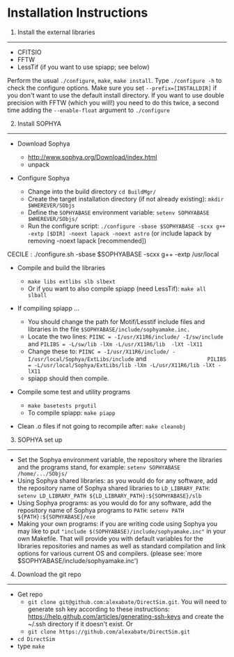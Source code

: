 Installation Instructions
=========================

    
1) Install the external libraries
-----------------------------------
 * CFITSIO 
 * FFTW
 * LessTif (if you want to use spiapp; see below)

Perform the usual ```./configure```, ```make```, ```make install```. Type ```./configure -h``` to check the configure options.  Make sure you set ```--prefix=[INSTALLDIR]``` if you don't want to use the default install directory. If you want to use double precision with FFTW (which you will!) you need to do this twice, a second time adding the ```--enable-float``` argument to ```./configure```



2) Install SOPHYA
-------------------
 * Download Sophya
    - http://www.sophya.org/Download/index.html
    - unpack

 * Configure Sophya 
                    
    - Change into the build directory ```cd BuildMgr/```
    - Create the target installation directory (if not already existing):  ```mkdir $WHEREVER/SObjs ```
    - Define the ```SOPHYABASE``` environment variable:  ```setenv SOPHYABASE $WHEREVER/SObjs/ ```
    - Run the configure script: ```./configure -sbase $SOPHYABASE -scxx g++ -extp [$DIR] -noext lapack -noext astro``` 
      (or include lapack by removing -noext lapack [recommended])

CECILE :  ./configure.sh -sbase $SOPHYABASE -scxx g++ -extp /usr/local 

 * Compile and build the libraries 

    - ``make libs extlibs slb slbext`` 
    - Or if you want to also compile spiapp (need LessTif):  ```make all slball``` 

 * If compiling spiapp ... 

    - You should change the path for Motif/Lesstif include files and libraries in the file ```$SOPHYABASE/include/sophyamake.inc.``` 
    - Locate the two lines: ```PIINC = -I/usr/X11R6/include/ -I/sw/include``` and ```PILIBS = -L/sw/lib -lXm -L/usr/X11R6/lib  -lXt -lX11```
    - Change these to: ```PIINC = -I/usr/X11R6/include/ -I/usr/local/Sophya/ExtLibs/include``` and ```                   PILIBS = -L/usr/local/Sophya/ExtLibs/lib -lXm -L/usr/X11R6/lib -lXt -lX11``` 
    - spiapp should then compile.

 * Compile some test and utility programs 
    
    - ```make basetests prgutil``` 
    - To compile spiapp: ```make piapp```

 * Clean .o files if not going to recompile after: ```make cleanobj```

    
3) SOPHYA set up
-----------------

- Set the Sophya environment variable, the repository where the libraries and the programs stand, for example:  ```setenv SOPHYABASE /home/.../SObjs/```
- Using Sophya shared libraries: as you would do for any software, add the repository name of
          Sophya shared libraries to `LD_LIBRARY_PATH`: `setenv LD_LIBRARY_PATH ${LD_LIBRARY_PATH}:${SOPHYABASE}/slb`
- Using Sophya programs: as you would do for any software, add the repository name of 
          Sophya programs to `PATH`: `setenv PATH ${PATH}:${SOPHYABASE}/exe`
- Making your own programs: if you are writing code using Sophya you may like to put
          `"include $(SOPHYABASE)/include/sophyamake.inc"` in your own Makefile. That will provide you with 
          default variables for the libraries repositories and names as well as standard compilation and 
          link options for various current OS and compilers. (please see:`more $SOPHYABASE/include/sophyamake.inc')
    
4) Download the git repo 
------------------------

- Get repo
    - `git clone git@github.com:alexabate/DirectSim.git`. You will need to generate ssh key according to these instructions: https://help.github.com/articles/generating-ssh-keys and create the ~/.ssh directory if it doesn't exist. Or
    - `git clone https://github.com/alexabate/DirectSim.git`
- `cd DirectSim` 
- type `make`


